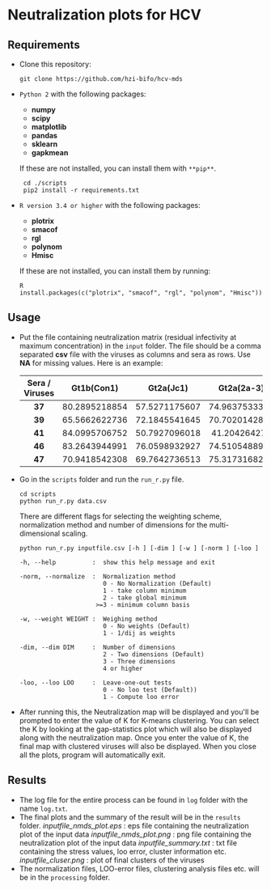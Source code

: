 # Neutralization plots for HCV

## Requirements
* Clone this repository:
  ```
  git clone https://github.com/hzi-bifo/hcv-mds 
  ```
* ```Python 2``` with the following packages:
    * **numpy**
    * **scipy**
    * **matplotlib**
    * **pandas**
    * **sklearn**
    * **gapkmean**
   
  If these are not installed, you can install them with ``` **pip** ```. 
  ```
   cd ./scripts
   pip2 install -r requirements.txt 
   ```
* ```R version 3.4 or higher``` with the following packages:
    * **plotrix**
    * **smacof**
    * **rgl**
    * **polynom**
    * **Hmisc**
  
    If these are not installed, you can install them by running:
    ```
    R
    install.packages(c("plotrix", "smacof", "rgl", "polynom", "Hmisc"))
    ```
    
## Usage
* Put the file containing neutralization matrix (residual infectivity at maximum concentration) in the ```input``` folder. The file should be a comma separated **csv** file with the viruses as columns and sera as rows. Use **NA** for missing values. Here is an example:
  
  Sera / Viruses | Gt1b(Con1) |  Gt2a(Jc1) | Gt2a(2a-3) | Gt2b(J8)
  :---: | :----------: | :----------: | :----------: | :--------:
  **37**| 80.2895218854| 57.5271175607| 74.9637533368|80.3419066704
  **39**| 65.5662622736| 72.1845541645| 70.7020142884|71.0087697487
  **41**| 84.0995706752| 50.7927096018| 41.204264273 |46.658115028
  **46**| 83.2643944991| 76.0598932927| 74.5105488987|NA
  **47**| 70.9418542308| 69.7642736513| 75.3173168277|49.7798284265

* Go in the ```scripts``` folder and run the ```run_r.py``` file.
  ```
  cd scripts
  python run_r.py data.csv 
  ```
  There are different flags for selecting the weighting scheme, normalization method and number of dimensions for the multi-dimensional scaling.
  ```
  python run_r.py inputfile.csv [-h ] [-dim ] [-w ] [-norm ] [-loo ]
  
  -h, --help          :  show this help message and exit
  
  -norm, --normalize  :  Normalization method 
                         0 - No Normalization (Default) 
                         1 - take column minimum 
                         2 - take global minimum 
                       >=3 - minimum column basis 
  
  -w, --weight WEIGHT :  Weighing method 
                         0 - No weights (Default)
                         1 - 1/dij as weights 
  
  -dim, --dim DIM     :  Number of dimensions 
                         2 - Two dimensions (Default) 
                         3 - Three dimensions
                         4 or higher
  
  -loo, --loo LOO     :  Leave-one-out tests 
                         0 - No loo test (Default)) 
                         1 - Compute loo error
  ```
 * After running this, the Neutralization map will be displayed and you'll be prompted to enter the value of K for K-means clustering. You can select the K by looking at the gap-statistics plot which will also be displayed along with the neutralization map. Once you enter the value of K, the final map with clustered viruses will also be displayed. When you close all the plots, program will automatically exit.
 
## Results
* The log file for the entire process can be found in ```log``` folder with the name ```log.txt```.
* The final plots and the summary of the result will be in the ```results``` folder.
  *inputfile_nmds_plot.eps* : eps file containing the neutralization plot of the input data
  *inputfile_nmds_plot.png* : png file containing the neutralization plot of the input data
  *inputfile_summary.txt*   : txt file containing the stress values, loo error, cluster information etc.
  *inputfile_cluser.png*    : plot of final clusters of the viruses
* The normalization files, LOO-error files, clustering analysis files etc. will be in the ```processing``` folder.




